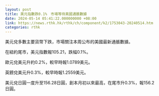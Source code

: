 ```yaml
---
layout: post
title: 美元指數跌0.1%　市場等待美國通脹數據
date: 2024-05-14 05:41:22.000000000 +08:00
link: https://news.rthk.hk/rthk/ch/component/k2/1753043-20240514.htm
categories: rthk
---
```


美元兌多數主要貨幣下跌，市場關注本周公布的美國最新通脹數據。

在紐約尾市，美元指數報105.21，跌幅0.1%。

歐元兌美元升約0.2%，較早時報1.0789美元。

英鎊兌美元升0.3%，較早時報1.2559美元。

美元兌日圓一度升至156.28日圓，創本月初以來最高，在尾市升0.3%，報156.2日圓。
